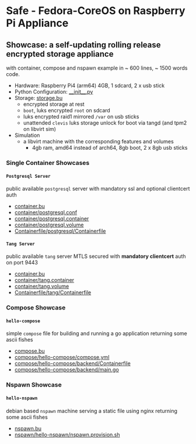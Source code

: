 # Safe - Fedora-CoreOS on Raspberry Pi Appliance

## Showcase: a self-updating rolling release encrypted storage appliance

with container, compose and nspawn example in ~ 600 lines, ~ 1500 words code.

- Hardware: Raspberry Pi4 (arm64) 4GB, 1 sdcard, 2 x usb stick
- Python Configuration: [_\_init__.py](__init__.py)
- Storage: [storage.bu](storage.bu)
    - encrypted storage at rest
    - `boot`, luks encrypted `root` on sdcard
    - luks encrypted raid1 mirrored `/var` on usb sticks
    - unattended `clevis` luks storage unlock for boot via tangd (and tpm2 on libvirt sim)
- Simulation
    - a libvirt machine with the corresponding features and volumes
        - 4gb ram, amd64 instead of arch64, 8gb boot, 2 x 8gb usb sticks

### Single Container Showcases

#### `Postgresql Server`

public available `postgresql` server with mandatory ssl and optional clientcert auth

- [container.bu](container.bu)
- [container/postgresql.conf](container/postgresql.conf)
- [container/postgresql.container](container/postgresql.container)
- [container/postgresql.volume](container/postgresql.volume)
- [Containerfile/postgresql/Containerfile](Containerfile/postgresql/Containerfile)

#### `Tang Server`

public available `tang` server MTLS secured with **mandatory clientcert** auth on port 9443

- [container.bu](container.bu)
- [container/tang.container](container/tang.container)
- [container/tang.volume](container/tang.volume)
- [Containerfile/tang/Containerfile](Containerfile/tang/Containerfile)

### Compose Showcase

#### `hello-compose`

simple `compose` file for building and running a go application returning some ascii fishes

- [compose.bu](compose.bu)
- [compose/hello-compose/compose.yml](compose/hello-compose/compose.yml)
- [compose/hello-compose/backend/Containerfile](compose/hello-compose/backend/Containerfile)
- [compose/hello-compose/backend/main.go](compose/hello-compose/backend/main.go)

### Nspawn Showcase

#### `hello-nspawn`

debian based `nspawn` machine serving a static file using nginx returning some ascii fishes

- [nspawn.bu](nspawn.bu)
- [nspawn/hello-nspawn/nspawn.provision.sh](nspawn/hello-nspawn/nspawn.provision.sh)
